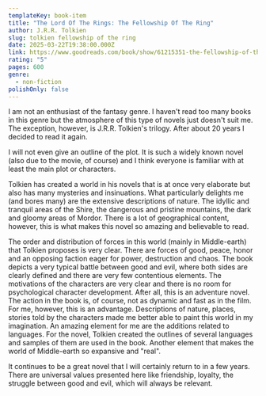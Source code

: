 ```yaml
---
templateKey: book-item
title: "The Lord Of The Rings: The Fellowship Of The Ring"
author: J.R.R. Tolkien
slug: tolkien fellowship of the ring
date: 2025-03-22T19:38:00.000Z
link: https://www.goodreads.com/book/show/61215351-the-fellowship-of-the-ring
rating: "5"
pages: 600
genre:
  - non-fiction
polishOnly: false
---
```

I am not an enthusiast of the fantasy genre. I haven't read too many books in this genre but the atmosphere of this type of novels just doesn't suit me. The exception, however, is J.R.R. Tolkien's trilogy. After about 20 years I decided to read it again.

I will not even give an outline of the plot. It is such a widely known novel (also due to the movie, of course) and I think everyone is familiar with at least the main plot or characters. 

Tolkien has created a world in his novels that is at once very elaborate but also has many mysteries and insinuations. What particularly delights me (and bores many) are the extensive descriptions of nature. The idyllic and tranquil areas of the Shire, the dangerous and pristine mountains, the dark and gloomy areas of Mordor. There is a lot of geographical content, however, this is what makes this novel so amazing and believable to read.

The order and distribution of forces in this world (mainly in Middle-earth) that Tolkien proposes is very clear. There are forces of good, peace, honor and an opposing faction eager for power, destruction and chaos. The book depicts a very typical battle between good and evil, where both sides are clearly defined and there are very few contentious elements. The motivations of the characters are very clear and there is no room for psychological character development. After all, this is an adventure novel. The action in the book is, of course, not as dynamic and fast as in the film. For me, however, this is an advantage. Descriptions of nature, places, stories told by the characters made me better able to paint this world in my imagination. An amazing element for me are the additions related to languages. For the novel, Tolkien created the outlines of several languages and samples of them are used in the book. Another element that makes the world of Middle-earth so expansive and "real".


It continues to be a great novel that I will certainly return to in a few years. There are universal values presented here like friendship, loyalty, the struggle between good and evil, which will always be relevant. 

